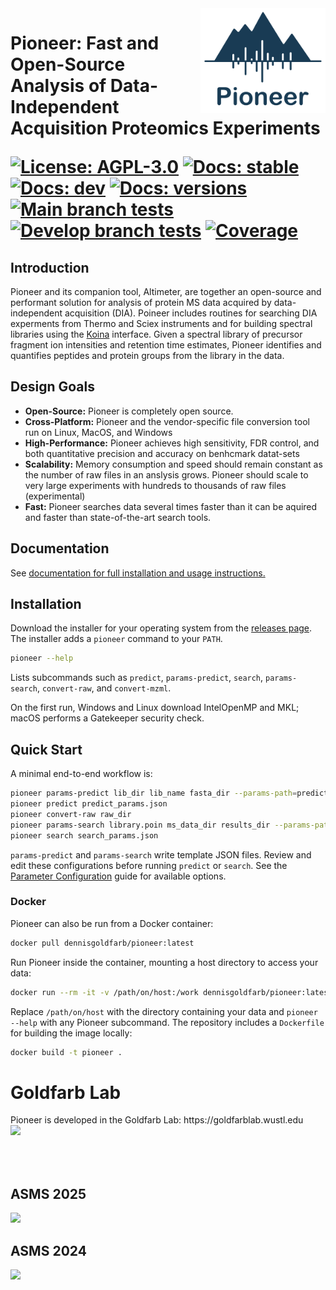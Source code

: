 <img src="figures/PIONEER_LOGO.svg" align="right" width="200px"/>
<h1>Pioneer: Fast and Open-Source Analysis of Data-Independent Acquisition Proteomics Experiments

[![License: AGPL-3.0](https://img.shields.io/badge/License-AGPL--3.0-blue)](LICENSE)
[![Docs: stable](https://img.shields.io/badge/docs-stable-blue)](https://nwamsley1.github.io/Pioneer.jl/stable)
[![Docs: dev](https://img.shields.io/badge/docs-dev-blue)](https://nwamsley1.github.io/Pioneer.jl/dev)
[![Docs: versions](https://img.shields.io/badge/docs-all%20versions-blue)](https://nwamsley1.github.io/Pioneer.jl)
[![Main branch tests](https://img.shields.io/github/actions/workflow/status/nwamsley1/Pioneer.jl/tests.yml?branch=main&label=Main%20tests)](https://github.com/nwamsley1/Pioneer.jl/actions/workflows/tests.yml?query=branch%3Amain)
[![Develop branch tests](https://img.shields.io/github/actions/workflow/status/nwamsley1/Pioneer.jl/tests.yml?branch=develop&label=Develop%20tests)](https://github.com/nwamsley1/Pioneer.jl/actions/workflows/tests.yml?query=branch%3Adevelop)
[![Coverage](https://codecov.io/gh/nwamsley1/Pioneer.jl/branch/main/graph/badge.svg)](https://codecov.io/gh/nwamsley1/Pioneer.jl)
</h1>

## Introduction

Pioneer and its companion tool, Altimeter, are together an open-source and performant solution for analysis of protein MS data acquired by data-independent acquisition (DIA). Poineer includes routines for searching DIA experments from Thermo and Sciex instruments and for building spectral libraries using the [Koina](https://koina.wilhelmlab.org/) interface. Given a spectral library of precursor fragment ion intensities and retention time estimates, Pioneer identifies and quantifies peptides and protein groups from the library in the data. 

## Design Goals

- **Open-Source:** Pioneer is completely open source. 
- **Cross-Platform:** Pioneer and the vendor-specific file conversion tool run on Linux, MacOS, and Windows
- **High-Performance:** Pioneer achieves high sensitivity, FDR control, and both quantitative precision and accuracy on benhcmark datat-sets 
- **Scalability:** Memory consumption and speed should remain constant as the number of raw files in an anslysis grows. Pioneer should scale to very large experiments with hundreds to thousands of raw files (experimental)
- **Fast:** Pioneer searches data several times faster than it can be aquired and faster than state-of-the-art search tools.

## Documentation
See [documentation for full installation and usage instructions.](https://nwamsley1.github.io/Pioneer.jl/dev)

## Installation
Download the installer for your operating system from the [releases page](https://github.com/nwamsley1/Pioneer.jl/releases). The installer adds a `pioneer` command to your `PATH`.

```bash
pioneer --help
```
Lists subcommands such as `predict`, `params-predict`, `search`, `params-search`, `convert-raw`, and `convert-mzml`.

On the first run, Windows and Linux download IntelOpenMP and MKL; macOS performs a Gatekeeper security check.

## Quick Start
A minimal end-to-end workflow is:

```bash
pioneer params-predict lib_dir lib_name fasta_dir --params-path=predict_params.json
pioneer predict predict_params.json
pioneer convert-raw raw_dir
pioneer params-search library.poin ms_data_dir results_dir --params-path=search_params.json
pioneer search search_params.json
```

`params-predict` and `params-search` write template JSON files. Review and edit these configurations before running `predict` or `search`. See the
[Parameter Configuration](https://nwamsley1.github.io/Pioneer.jl/dev/user_guide/parameters/)
guide for available options.


### Docker

Pioneer can also be run from a Docker container:

```bash
docker pull dennisgoldfarb/pioneer:latest
```

Run Pioneer inside the container, mounting a host directory to access your data:

```bash
docker run --rm -it -v /path/on/host:/work dennisgoldfarb/pioneer:latest pioneer --help
```

Replace `/path/on/host` with the directory containing your data and `pioneer --help` with any Pioneer subcommand. The repository includes a `Dockerfile` for building the image locally:

```bash
docker build -t pioneer .
```


<h1>Goldfarb Lab </h1>
 Pioneer is developed in the Goldfarb Lab: https://goldfarblab.wustl.edu   <img src="https://github.com/nwamsley1/Pioneer.jl/blob/main/figures/goldfarb.png" align="left" width="125px"/> 
<br><br><br><br><br>

## ASMS 2025 
<img src="https://github.com/nwamsley1/Pioneer.jl/blob/main/figures/Pioneer.jpg"/>

## ASMS 2024
<img src="https://github.com/nwamsley1/Pioneer.jl/blob/main/figures/asms_2024_image.jpg"/>
